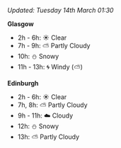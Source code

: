 *Updated: Tuesday 14th March 01:30*

**Glasgow**

* 2h - 6h: :sunny: Clear
* 7h - 9h: :partly_sunny: Partly Cloudy
* 10h: :snowman: Snowy
* 11h - 13h: :cyclone: Windy (:partly_sunny:)

**Edinburgh**

* 2h - 6h: :sunny: Clear
* 7h, 8h: :partly_sunny: Partly Cloudy
* 9h - 11h: :cloud: Cloudy
* 12h: :snowman: Snowy
* 13h: :partly_sunny: Partly Cloudy
